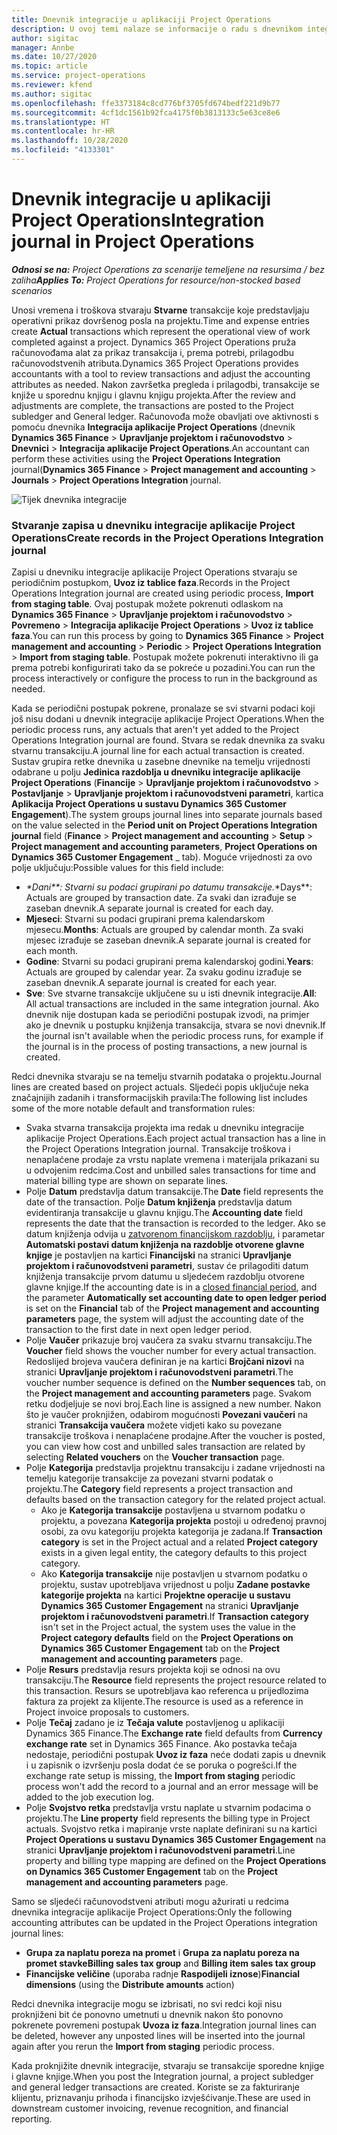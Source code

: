 ```yaml
---
title: Dnevnik integracije u aplikaciji Project Operations
description: U ovoj temi nalaze se informacije o radu s dnevnikom integracije u aplikaciji Project Operations.
author: sigitac
manager: Annbe
ms.date: 10/27/2020
ms.topic: article
ms.service: project-operations
ms.reviewer: kfend
ms.author: sigitac
ms.openlocfilehash: ffe3373184c8cd776bf3705fd674bedf221d9b77
ms.sourcegitcommit: 4cf1dc1561b92fca4175f0b3813133c5e63ce8e6
ms.translationtype: HT
ms.contentlocale: hr-HR
ms.lasthandoff: 10/28/2020
ms.locfileid: "4133301"
---
```

# <a name="integration-journal-in-project-operations"></a><span data-ttu-id="d6e31-103">Dnevnik integracije u aplikaciji Project Operations</span><span class="sxs-lookup"><span data-stu-id="d6e31-103">Integration journal in Project Operations</span></span>

<span data-ttu-id="d6e31-104">_**Odnosi se na:** Project Operations za scenarije temeljene na resursima / bez zaliha_</span><span class="sxs-lookup"><span data-stu-id="d6e31-104">_**Applies To:** Project Operations for resource/non-stocked based scenarios_</span></span>

<span data-ttu-id="d6e31-105">Unosi vremena i troškova stvaraju **Stvarne** transakcije koje predstavljaju operativni prikaz dovršenog posla na projektu.</span><span class="sxs-lookup"><span data-stu-id="d6e31-105">Time and expense entries create **Actual** transactions which represent the operational view of work completed against a project.</span></span> <span data-ttu-id="d6e31-106">Dynamics 365 Project Operations pruža računovođama alat za prikaz transakcija i, prema potrebi, prilagodbu računovodstvenih atributa.</span><span class="sxs-lookup"><span data-stu-id="d6e31-106">Dynamics 365 Project Operations provides accountants with a tool to review transactions and adjust the accounting attributes as needed.</span></span> <span data-ttu-id="d6e31-107">Nakon završetka pregleda i prilagodbi, transakcije se knjiže u sporednu knjigu i glavnu knjigu projekta.</span><span class="sxs-lookup"><span data-stu-id="d6e31-107">After the review and adjustments are complete, the transactions are posted to the Project subledger and General ledger.</span></span> <span data-ttu-id="d6e31-108">Računovođa može obavljati ove aktivnosti s pomoću dnevnika **Integracija aplikacije Project Operations** (dnevnik **Dynamics 365 Finance** > **Upravljanje projektom i računovodstvo** > **Dnevnici** > **Integracija aplikacije Project Operations**.</span><span class="sxs-lookup"><span data-stu-id="d6e31-108">An accountant can perform these activities using the **Project Operations Integration** journal(**Dynamics 365 Finance** > **Project management and accounting** > **Journals** > **Project Operations Integration** journal.</span></span>

![Tijek dnevnika integracije](./media/IntegrationJournal.png)

### <a name="create-records-in-the-project-operations-integration-journal"></a><span data-ttu-id="d6e31-110">Stvaranje zapisa u dnevniku integracije aplikacije Project Operations</span><span class="sxs-lookup"><span data-stu-id="d6e31-110">Create records in the Project Operations Integration journal</span></span>

<span data-ttu-id="d6e31-111">Zapisi u dnevniku integracije aplikacije Project Operations stvaraju se periodičnim postupkom, **Uvoz iz tablice faza**.</span><span class="sxs-lookup"><span data-stu-id="d6e31-111">Records in the Project Operations Integration journal are created using periodic process, **Import from staging table**.</span></span> <span data-ttu-id="d6e31-112">Ovaj postupak možete pokrenuti odlaskom na **Dynamics 365 Finance** > **Upravljanje projektom i računovodstvo** > **Povremeno** > **Integracija aplikacije Project Operations** > **Uvoz iz tablice faza**.</span><span class="sxs-lookup"><span data-stu-id="d6e31-112">You can run this process by going to **Dynamics 365 Finance** > **Project management and accounting** > **Periodic** > **Project Operations Integration** > **Import from staging table**.</span></span> <span data-ttu-id="d6e31-113">Postupak možete pokrenuti interaktivno ili ga prema potrebi konfigurirati tako da se pokreće u pozadini.</span><span class="sxs-lookup"><span data-stu-id="d6e31-113">You can run the process interactively or configure the process to run in the background as needed.</span></span>

<span data-ttu-id="d6e31-114">Kada se periodični postupak pokrene, pronalaze se svi stvarni podaci koji još nisu dodani u dnevnik integracije aplikacije Project Operations.</span><span class="sxs-lookup"><span data-stu-id="d6e31-114">When the periodic process runs, any actuals that aren't yet added to the Project Operations Integration journal are found.</span></span> <span data-ttu-id="d6e31-115">Stvara se redak dnevnika za svaku stvarnu transakciju.</span><span class="sxs-lookup"><span data-stu-id="d6e31-115">A journal line for each actual transaction is created.</span></span>
<span data-ttu-id="d6e31-116">Sustav grupira retke dnevnika u zasebne dnevnike na temelju vrijednosti odabrane u polju **Jedinica razdoblja u dnevniku integracije aplikacije Project Operations** (**Financije** > **Upravljanje projektom i računovodstvo** > **Postavljanje** > **Upravljanje projektom i računovodstveni parametri**, kartica **Aplikacija Project Operations u sustavu Dynamics 365 Customer Engagement**).</span><span class="sxs-lookup"><span data-stu-id="d6e31-116">The system groups journal lines into separate journals based on the value selected in the **Period unit on Project Operations Integration journal** field (**Finance** > **Project management and accounting** > **Setup** > **Project management and accounting parameters**, **Project Operations on Dynamics 365 Customer Engagement** _ tab).</span></span> <span data-ttu-id="d6e31-117">Moguće vrijednosti za ovo polje uključuju:</span><span class="sxs-lookup"><span data-stu-id="d6e31-117">Possible values for this field include:</span></span>

  - <span data-ttu-id="d6e31-118">_\*Dani\*\*: Stvarni su podaci grupirani po datumu transakcije.</span><span class="sxs-lookup"><span data-stu-id="d6e31-118">_\*Days\*\*: Actuals are grouped by transaction date.</span></span> <span data-ttu-id="d6e31-119">Za svaki dan izrađuje se zaseban dnevnik.</span><span class="sxs-lookup"><span data-stu-id="d6e31-119">A separate journal is created for each day.</span></span>
  - <span data-ttu-id="d6e31-120">**Mjeseci**: Stvarni su podaci grupirani prema kalendarskom mjesecu.</span><span class="sxs-lookup"><span data-stu-id="d6e31-120">**Months**: Actuals are grouped by calendar month.</span></span> <span data-ttu-id="d6e31-121">Za svaki mjesec izrađuje se zaseban dnevnik.</span><span class="sxs-lookup"><span data-stu-id="d6e31-121">A separate journal is created for each month.</span></span>
  - <span data-ttu-id="d6e31-122">**Godine**: Stvarni su podaci grupirani prema kalendarskoj godini.</span><span class="sxs-lookup"><span data-stu-id="d6e31-122">**Years**: Actuals are grouped by calendar year.</span></span> <span data-ttu-id="d6e31-123">Za svaku godinu izrađuje se zaseban dnevnik.</span><span class="sxs-lookup"><span data-stu-id="d6e31-123">A separate journal is created for each year.</span></span>
  - <span data-ttu-id="d6e31-124">**Sve**: Sve stvarne transakcije uključene su u isti dnevnik integracije.</span><span class="sxs-lookup"><span data-stu-id="d6e31-124">**All**: All actual transactions are included in the same integration journal.</span></span> <span data-ttu-id="d6e31-125">Ako dnevnik nije dostupan kada se periodični postupak izvodi, na primjer ako je dnevnik u postupku knjiženja transakcija, stvara se novi dnevnik.</span><span class="sxs-lookup"><span data-stu-id="d6e31-125">If the journal isn't available when the periodic process runs, for example if the journal is in the process of posting transactions, a new journal is created.</span></span>

<span data-ttu-id="d6e31-126">Redci dnevnika stvaraju se na temelju stvarnih podataka o projektu.</span><span class="sxs-lookup"><span data-stu-id="d6e31-126">Journal lines are created based on project actuals.</span></span> <span data-ttu-id="d6e31-127">Sljedeći popis uključuje neka značajnijih zadanih i transformacijskih pravila:</span><span class="sxs-lookup"><span data-stu-id="d6e31-127">The following list includes some of the more notable default and transformation rules:</span></span>

  - <span data-ttu-id="d6e31-128">Svaka stvarna transakcija projekta ima redak u dnevniku integracije aplikacije Project Operations.</span><span class="sxs-lookup"><span data-stu-id="d6e31-128">Each project actual transaction has a line in the Project Operations Integration journal.</span></span> <span data-ttu-id="d6e31-129">Transakcije troškova i nenaplaćene prodaje za vrstu naplate vremena i materijala prikazani su u odvojenim redcima.</span><span class="sxs-lookup"><span data-stu-id="d6e31-129">Cost and unbilled sales transactions for time and material billing type are shown on separate lines.</span></span>
  - <span data-ttu-id="d6e31-130">Polje **Datum** predstavlja datum transakcije.</span><span class="sxs-lookup"><span data-stu-id="d6e31-130">The **Date** field represents the date of the transaction.</span></span> <span data-ttu-id="d6e31-131">Polje **Datum knjiženja** predstavlja datum evidentiranja transakcije u glavnu knjigu.</span><span class="sxs-lookup"><span data-stu-id="d6e31-131">The **Accounting date** field represents the date that the transaction is recorded to the ledger.</span></span> <span data-ttu-id="d6e31-132">Ako se datum knjiženja odvija u [zatvorenom financijskom razdoblju](https://docs.microsoft.com/dynamics365/finance/general-ledger/close-general-ledger-at-period-end), i parametar **Automatski postavi datum knjiženja na razdoblje otvorene glavne knjige** je postavljen na kartici **Financijski** na stranici **Upravljanje projektom i računovodstveni parametri**, sustav će prilagoditi datum knjiženja transakcije prvom datumu u sljedećem razdoblju otvorene glavne knjige.</span><span class="sxs-lookup"><span data-stu-id="d6e31-132">If the accounting date is in a [closed financial period](https://docs.microsoft.com/dynamics365/finance/general-ledger/close-general-ledger-at-period-end), and the parameter **Automatically set accounting date to open ledger period** is set on the **Financial** tab of the **Project management and accounting parameters** page, the system will adjust the accounting date of the transaction to the first date in next open ledger period.</span></span>
  - <span data-ttu-id="d6e31-133">Polje **Vaučer** prikazuje broj vaučera za svaku stvarnu transakciju.</span><span class="sxs-lookup"><span data-stu-id="d6e31-133">The **Voucher** field shows the voucher number for every actual transaction.</span></span> <span data-ttu-id="d6e31-134">Redoslijed brojeva vaučera definiran je na kartici **Brojčani nizovi** na stranici **Upravljanje projektom i računovodstveni parametri**.</span><span class="sxs-lookup"><span data-stu-id="d6e31-134">The voucher number sequence is defined on the **Number sequences** tab, on the **Project management and accounting parameters** page.</span></span> <span data-ttu-id="d6e31-135">Svakom retku dodjeljuje se novi broj.</span><span class="sxs-lookup"><span data-stu-id="d6e31-135">Each line is assigned a new number.</span></span> <span data-ttu-id="d6e31-136">Nakon što je vaučer proknjižen, odabirom mogućnosti **Povezani vaučeri** na stranici **Transakcija vaučera** možete vidjeti kako su povezane transakcije troškova i nenaplaćene prodajne.</span><span class="sxs-lookup"><span data-stu-id="d6e31-136">After the voucher is posted, you can view how cost and unbilled sales transaction are related by selecting **Related vouchers** on the **Voucher transaction** page.</span></span>
  - <span data-ttu-id="d6e31-137">Polje **Kategorija** predstavlja projektnu transakciju i zadane vrijednosti na temelju kategorije transakcije za povezani stvarni podatak o projektu.</span><span class="sxs-lookup"><span data-stu-id="d6e31-137">The **Category** field represents a project transaction and defaults based on the transaction category for the related project actual.</span></span>
    - <span data-ttu-id="d6e31-138">Ako je **Kategorija transakcije** postavljena u stvarnom podatku o projektu, a povezana **Kategorija projekta** postoji u određenoj pravnoj osobi, za ovu kategoriju projekta kategorija je zadana.</span><span class="sxs-lookup"><span data-stu-id="d6e31-138">If **Transaction category** is set in the Project actual and a related **Project category** exists in a given legal entity, the category defaults to this project category.</span></span>
    - <span data-ttu-id="d6e31-139">Ako **Kategorija transakcije** nije postavljen u stvarnom podatku o projektu, sustav upotrebljava vrijednost u polju **Zadane postavke kategorije projekta** na kartici **Projektne operacije u sustavu Dynamics 365 Customer Engagement** na stranici **Upravljanje projektom i računovodstveni parametri**.</span><span class="sxs-lookup"><span data-stu-id="d6e31-139">If **Transaction category** isn't set in the Project actual, the system uses the value in the **Project category defaults** field on the **Project Operations on Dynamics 365 Customer Engagement** tab on the **Project management and accounting parameters** page.</span></span>
  - <span data-ttu-id="d6e31-140">Polje **Resurs** predstavlja resurs projekta koji se odnosi na ovu transakciju.</span><span class="sxs-lookup"><span data-stu-id="d6e31-140">The **Resource** field represents the project resource related to this transaction.</span></span> <span data-ttu-id="d6e31-141">Resurs se upotrebljava kao referenca u prijedlozima faktura za projekt za klijente.</span><span class="sxs-lookup"><span data-stu-id="d6e31-141">The resource is used as a reference in Project invoice proposals to customers.</span></span>
  - <span data-ttu-id="d6e31-142">Polje **Tečaj** zadano je iz **Tečaja valute** postavljenog u aplikaciji Dynamics 365 Finance.</span><span class="sxs-lookup"><span data-stu-id="d6e31-142">The **Exchange rate** field defaults from **Currency exchange rate** set in Dynamics 365 Finance.</span></span> <span data-ttu-id="d6e31-143">Ako postavka tečaja nedostaje, periodični postupak **Uvoz iz faza** neće dodati zapis u dnevnik i u zapisnik o izvršenju posla dodat će se poruka o pogrešci.</span><span class="sxs-lookup"><span data-stu-id="d6e31-143">If the exchange rate setup is missing, the **Import from staging** periodic process won't add the record to a journal and an error message will be added to the job execution log.</span></span>
  - <span data-ttu-id="d6e31-144">Polje **Svojstvo retka** predstavlja vrstu naplate u stvarnim podacima o projektu.</span><span class="sxs-lookup"><span data-stu-id="d6e31-144">The **Line property** field represents the billing type in Project actuals.</span></span> <span data-ttu-id="d6e31-145">Svojstvo retka i mapiranje vrste naplate definirani su na kartici **Project Operations u sustavu Dynamics 365 Customer Engagement** na stranici **Upravljanje projektom i računovodstveni parametri**.</span><span class="sxs-lookup"><span data-stu-id="d6e31-145">Line property and billing type mapping are defined on the **Project Operations on Dynamics 365 Customer Engagement** tab on the **Project management and accounting parameters** page.</span></span>

<span data-ttu-id="d6e31-146">Samo se sljedeći računovodstveni atributi mogu ažurirati u redcima dnevnika integracije aplikacije Project Operations:</span><span class="sxs-lookup"><span data-stu-id="d6e31-146">Only the following accounting attributes can be updated in the Project Operations integration journal lines:</span></span>

- <span data-ttu-id="d6e31-147">**Grupa za naplatu poreza na promet** i **Grupa za naplatu poreza na promet stavke**</span><span class="sxs-lookup"><span data-stu-id="d6e31-147">**Billing sales tax group** and **Billing item sales tax group**</span></span>
- <span data-ttu-id="d6e31-148">**Financijske veličine** (uporaba radnje **Raspodijeli iznose**)</span><span class="sxs-lookup"><span data-stu-id="d6e31-148">**Financial dimensions** (using the **Distribute amounts** action)</span></span>

<span data-ttu-id="d6e31-149">Redci dnevnika integracije mogu se izbrisati, no svi redci koji nisu proknjiženi bit će ponovno umetnuti u dnevnik nakon što ponovno pokrenete povremeni postupak **Uvoza iz faza**.</span><span class="sxs-lookup"><span data-stu-id="d6e31-149">Integration journal lines can be deleted, however any unposted lines will be inserted into the journal again after you rerun the **Import from staging** periodic process.</span></span>

<span data-ttu-id="d6e31-150">Kada proknjižite dnevnik integracije, stvaraju se transakcije sporedne knjige i glavne knjige.</span><span class="sxs-lookup"><span data-stu-id="d6e31-150">When you post the Integration journal, a project subledger and general ledger transactions are created.</span></span> <span data-ttu-id="d6e31-151">Koriste se za fakturiranje klijentu, priznavanju prihoda i financijsko izvješćivanje.</span><span class="sxs-lookup"><span data-stu-id="d6e31-151">These are used in downstream customer invoicing, revenue recognition, and financial reporting.</span></span>
